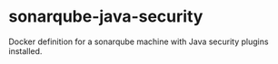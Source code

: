 # sonarqube-java-security
Docker definition for a sonarqube machine with Java security plugins installed.
